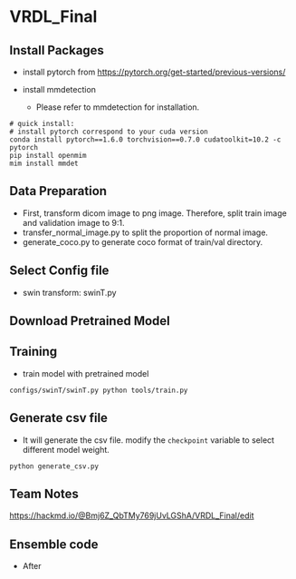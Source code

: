 # VRDL_Final

## Install Packages

* install pytorch from https://pytorch.org/get-started/previous-versions/

* install mmdetection
  * Please refer to mmdetection for installation.
```
# quick install:
# install pytorch correspond to your cuda version
conda install pytorch==1.6.0 torchvision==0.7.0 cudatoolkit=10.2 -c pytorch
pip install openmim
mim install mmdet
```
## Data Preparation
* First, transform dicom image to png image. Therefore, split train image and validation image to 9:1. 
* transfer_normal_image.py to split the proportion of normal image.
* generate_coco.py to generate coco format of train/val directory.

## Select Config file
* swin transform: swinT.py

## Download Pretrained Model

## Training
* train model with pretrained model
```
configs/swinT/swinT.py python tools/train.py
```
## Generate csv file
* It will generate the csv file. modify the `checkpoint` variable to select different model weight.
```
python generate_csv.py
```

## Team Notes
https://hackmd.io/@Bmj6Z_QbTMy769jUvLGShA/VRDL_Final/edit

## Ensemble code
* After 
